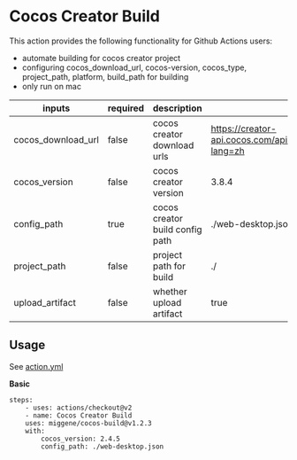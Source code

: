 <!--
 * @Author: zhupengfei
 * @Date: 2021-09-08 15:07:05
 * @LastEditTime: 2021-09-16 15:43:42
 * @LastEditors: zhupengfei
 * @Description:
 * @FilePath: /cocos-build/README.md
-->

# Cocos Creator Build

This action provides the following functionality for Github Actions users:

- automate building for cocos creator project
- configuring cocos_download_url, cocos-version, cocos_type, project_path, platform, build_path for building
- only run on mac

| inputs             | required | description                 | default                                                                |
| ------------------ | -------- | --------------------------- | ---------------------------------------------------------------------- |
| cocos_download_url | false    | cocos creator download urls | https://creator-api.cocos.com/api/cocoshub/editor_version_list?lang=zh |
| cocos_version      | false    | cocos creator version       | 3.8.4                                                                  |
| config_path         | true    | cocos creator build config path   | ./web-desktop.json                                                                     |
| project_path       | false    | project path for build      | ./                                                                     |
| upload_artifact    | false    | whether upload artifact  | true                                                             |

## Usage

See [action.yml]()

**Basic**

```
steps:
    - uses: actions/checkout@v2
    - name: Cocos Creator Build
    uses: miggene/cocos-build@v1.2.3
    with:
        cocos_version: 2.4.5
        config_path: ./web-desktop.json
```
